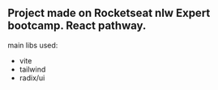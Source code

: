 ## Project made on Rocketseat nlw Expert bootcamp. React pathway.

main libs used:
* vite
* tailwind
* radix/ui